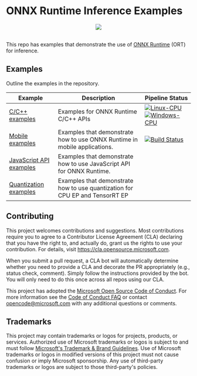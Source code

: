 # ONNX Runtime Inference Examples

<div align="center">
  <img src="https://www.onnxruntime.ai/images/ONNX-Runtime-logo.png" /><br /><br />
</div>

This repo has examples that demonstrate the use of [ONNX Runtime](https://github.com/microsoft/onnxruntime) (ORT) for inference.

## Examples

Outline the examples in the repository.

| Example | Description | Pipeline Status |
|-|-|-|
| [C/C++ examples](c_cxx) |  Examples for ONNX Runtime C/C++ APIs | [![Linux-CPU](https://github.com/microsoft/onnxruntime-inference-examples/actions/workflows/linux-ci.yml/badge.svg)](https://github.com/microsoft/onnxruntime-inference-examples/actions/workflows/linux-ci.yml) [![Windows-CPU](https://github.com/microsoft/onnxruntime-inference-examples/actions/workflows/win-ci.yml/badge.svg)](https://github.com/microsoft/onnxruntime-inference-examples/actions/workflows/win-ci.yml) |
| [Mobile examples](mobile) | Examples that demonstrate how to use ONNX Runtime in mobile applications. | [![Build Status](https://aiinfra.visualstudio.com/PublicPackages/_apis/build/status/mobile-examples-ci-pipeline?branchName=main)](https://aiinfra.visualstudio.com/PublicPackages/_build/latest?definitionId=1055&branchName=main) |
| [JavaScript API examples](js) | Examples that demonstrate how to use JavaScript API for ONNX Runtime. | |
| [Quantization examples](quantization) | Examples that demonstrate how to use quantization for CPU EP and TensorRT EP | |

## Contributing

This project welcomes contributions and suggestions.  Most contributions require you to agree to a
Contributor License Agreement (CLA) declaring that you have the right to, and actually do, grant us
the rights to use your contribution. For details, visit https://cla.opensource.microsoft.com.

When you submit a pull request, a CLA bot will automatically determine whether you need to provide
a CLA and decorate the PR appropriately (e.g., status check, comment). Simply follow the instructions
provided by the bot. You will only need to do this once across all repos using our CLA.

This project has adopted the [Microsoft Open Source Code of Conduct](https://opensource.microsoft.com/codeofconduct/).
For more information see the [Code of Conduct FAQ](https://opensource.microsoft.com/codeofconduct/faq/) or
contact [opencode@microsoft.com](mailto:opencode@microsoft.com) with any additional questions or comments.

## Trademarks

This project may contain trademarks or logos for projects, products, or services. Authorized use of Microsoft
trademarks or logos is subject to and must follow
[Microsoft's Trademark & Brand Guidelines](https://www.microsoft.com/en-us/legal/intellectualproperty/trademarks/usage/general).
Use of Microsoft trademarks or logos in modified versions of this project must not cause confusion or imply Microsoft sponsorship.
Any use of third-party trademarks or logos are subject to those third-party's policies.
